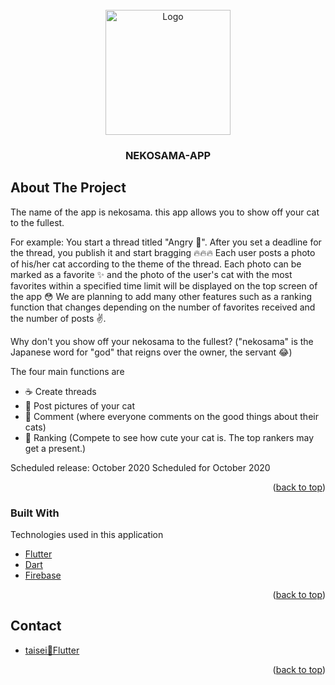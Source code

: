 <div id="top"></div>

<!-- PROJECT LOGO -->
<br />
<div align="center" style="border-radius: 35px;">
  <a href="https://github.com/taiseidev/cat-project">
    <img src="https://pbs.twimg.com/media/FRPm4W_aQAARjJM?format=jpg&name=900x900" alt="Logo" width="200" height="200">
  </a>
  <h3 align="center">NEKOSAMA-APP</h3>
</div>

<!-- ABOUT THE PROJECT -->
## About The Project

The name of the app is nekosama. this app allows you to show off your cat to the fullest.

For example:
You start a thread titled "Angry 😤". After you set a deadline for the thread, you publish it and start bragging 🔥🔥🔥 Each user posts a photo of his/her cat according to the theme of the thread. Each photo can be marked as a favorite ✨ and the photo of the user's cat with the most favorites within a specified time limit will be displayed on the top screen of the app 😳 We are planning to add many other features such as a ranking function that changes depending on the number of favorites received and the number of posts ✌️.

Why don't you show off your nekosama to the fullest?
("nekosama" is the Japanese word for "god" that reigns over the owner, the servant 😂)

The four main functions are
- ☕️  Create threads
- 🤳 Post pictures of your cat
- 📝 Comment (where everyone comments on the good things about their cats)
- 👑 Ranking (Compete to see how cute your cat is. The top rankers may get a present.)

Scheduled release: October 2020
Scheduled for October 2020

<p align="right">(<a href="#top">back to top</a>)</p>

### Built With

Technologies used in this application

* [Flutter](https://flutter.dev/)
* [Dart](https://dart.dev/)
* [Firebase](https://firebase.google.com/?hl=ja)

<p align="right">(<a href="#top">back to top</a>)</p>

## Contact

- [taisei🚀Flutter](https://mobile.twitter.com/taisei59119317)

<p align="right">(<a href="#top">back to top</a>)</p>
